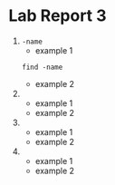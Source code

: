 # Lab Report 3

1. `-name`
    * example 1
    ```
    find -name 
    ```
    * example 2
1.
    * example 1
    * example 2
1.
    * example 1
    * example 2
1.
    * example 1
    * example 2
